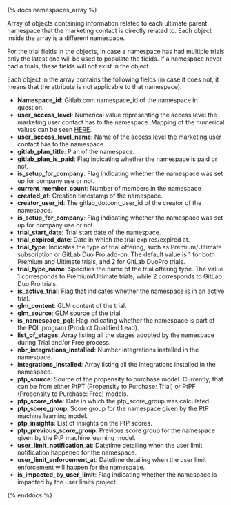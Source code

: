 {% docs namespaces_array %}

Array of objects containing information related to each ultimate parent namespace that the marketing contact is directly related to. Each object inside the array is a different namespace.

For the trial fields in the objects, in case a namespace has had multiple trials only the latest one will be used to populate the fields. If a namespace never had a trials, these fields will not exist in the object.

Each object in the array contains the following fields (in case it does not, it means that the attribute is not applicable to that namespace):

- **Namespace_id**: Gitlab.com namespace_id of the namespace in question.
- **user_access_level**: Numerical value representing the access level the marketing user contact has to the namespace. Mapping of the numerical values can be seen [HERE](https://docs.gitlab.com/ee/api/access_requests.html).
- **user_access_level_name**: Name of the access level the marketing user contact has to the namespace.
- **gitlab_plan_title**: Plan of the namespace.
- **gitlab_plan_is_paid**: Flag indicating whether the namespace is paid or not.
- **is_setup_for_company**: Flag indicating whether the namespace was set up for company use or not.
- **current_member_count**: Number of members in the namespace
- **created_at**: Creation timestamp of the namespace.
- **creator_user_id**: The gitlab_dotcom_user_id of the creator of the namespace.
- **is_setup_for_company**: Flag indicating whether the namespace was set up for company use or not.
- **trial_start_date**: Trial start date of the namespace. 
- **trial_expired_date**: Date in which the trial expires/expired at. 
- **trial_type**: Indicates the type of trial offering, such as Premium/Ultimate subscription or GitLab Duo Pro add-on. The default value is 1 for both Premium and Ultimate trials, and 2 for GitLab DuoPro trials.
- **trial_type_name**: Specifies the name of the trial offering type. The value 1 corresponds to Premium/Ultimate trials, while 2 corresponds to GitLab Duo Pro trials.
- **is_active_trial**: Flag that indicates whether the namespace is in an active trial. 
- **glm_content**: GLM content of the trial. 
- **glm_source**: GLM source of the trial. 
- **is_namespace_pql**: Flag indicating whether the namespace is part of the PQL program (Product Qualified Lead). 
- **list_of_stages**: Array listing all the stages adopted by the namespace during Trial and/or Free process. 
- **nbr_integrations_installed**: Number integrations installed in the namespace. 
- **integrations_installed**: Array listing all the integrations installed in the namespace. 
- **ptp_source**: Source of the propensity to purchase model. Currently, that can be from either PtPT (Propensity to Purchase: Trial) or PtPF (Propensity to Purchase: Free) models. 
- **ptp_score_date**: Date in which the ptp_score_group was calculated. 
- **ptp_score_group**: Score group for the namespace given by the PtP machine learning model. 
- **ptp_insights**: List of insights on the PtP scores. 
- **ptp_previous_score_group**: Previous score group for the namespace given by the PtP machine learning model. 
- **user_limit_notification_at**: Datetime detailing when the user limit notification happened for the namespace. 
- **user_limit_enforcement_at**: Datetime detailing when the user limit enforcement will happen for the namespace. 
- **is_impacted_by_user_limit**: Flag indicating whether the namespace is impacted by the user limits project. 

{% enddocs %}